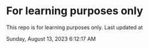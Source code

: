 # For learning purposes only
This repo is for learning purposes only.
Last updated at

Sunday, August 13, 2023 6:12:17 AM

